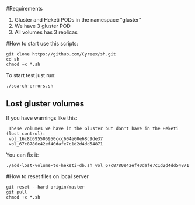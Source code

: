 #Requirements
1. Gluster and Heketi PODs in the namespace "gluster"
2. We have 3 gluster POD
3. All volumes has 3 replicas

#How to start use this scripts:

```
git clone https://github.com/Cyreex/sh.git
cd sh
chmod +x *.sh
```

To start test just run:
```
./search-errors.sh
```

## Lost gluster volumes
If you have warnings like this:
```
 These volumes we have in the Gluster but don't have in the Heketi (lost control):  
 vol_16c8b695505950ccc604e60e68c9de37  
 vol_67c8780e42ef40dafe7c1d2d4dd54871  
```
You can fix it:
```
./add-lost-volume-to-heketi-db.sh vol_67c8780e42ef40dafe7c1d2d4dd54871
``` 

#How to reset files on local server
```
git reset --hard origin/master 
git pull
chmod +x *.sh
```

